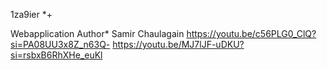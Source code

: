1za9ier *+
 
 
 Webapplication Author* Samir Chaulagain
https://youtu.be/c56PLG0_ClQ?si=PA08UU3x8Z_n63Q-
https://youtu.be/MJ7lJF-uDKU?si=rsbxB6RhXHe_euKl

